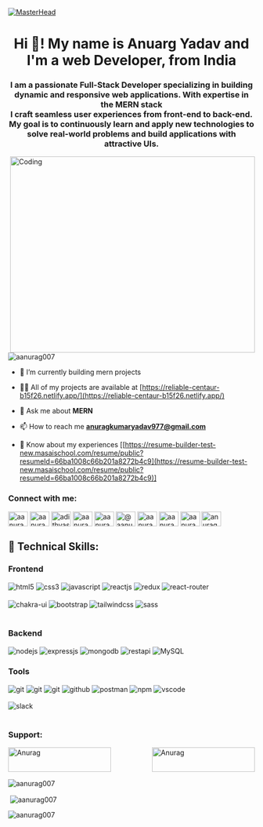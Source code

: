 [![MasterHead](https://user-images.githubusercontent.com/80781196/190216139-7697aa5a-c9a0-4bd6-80bf-3aca76a2e1c8.gif)](https://adithyadev555.netlify.app/)
<h1 align="center">Hi 👋! My name is Anuarg Yadav and I'm a web Developer, from India</h1>
<h3 align="center">
  I am a passionate Full-Stack Developer specializing in building dynamic and responsive web applications.
  With expertise in the MERN stack <br>
  I craft seamless user experiences from front-end to back-end.<br>
  My goal is to continuously learn and apply new technologies to solve real-world problems and build applications with attractive UIs.
</h3>

<img align="right" alt="Coding" width="500"  height="400"          
 src="https://camo.githubusercontent.com/7de37139d0b4c1ce40865e799b446c0e963a3dd8fb68d239707237c40604fa3d/68747470733a2f2f63646e2e6472696262626c652e636f6d2f75736572732f3733303730332f73637265656e73686f74732f363538313234332f6176656e746f2e676966">
<p align="left"> <img src="https://komarev.com/ghpvc/?username=aanurag007&label=Profile%20views&color=0e75b6&style=flat" alt="aanurag007" /> </p>



- 🌱 I’m currently building mern projects

- 👨‍💻 All of my projects are available at [https://reliable-centaur-b15f26.netlify.app/](https://reliable-centaur-b15f26.netlify.app/)



- 💬 Ask me about **MERN**

- 📫 How to reach me **anuragkumaryadav977@gmail.com**

- 📄 Know about my experiences [[https://resume-builder-test-new.masaischool.com/resume/public?resumeId=66ba1008c66b201a8272b4c9](https://resume-builder-test-new.masaischool.com/resume/public?resumeId=66ba1008c66b201a8272b4c9)]

<h3 align="left">Connect with me:</h3>
<p align="left">


<a href="https://x.com/AnuragRajYaduv1" target="blank"><img align="center" src="https://raw.githubusercontent.com/rahuldkjain/github-profile-readme-generator/master/src/images/icons/Social/twitter.svg" alt="aanurag007" height="30" width="40" /></a>
<a href="https://www.linkedin.com/in/anuragyadav007/" target="blank"><img align="center" src="https://raw.githubusercontent.com/rahuldkjain/github-profile-readme-generator/master/src/images/icons/Social/linked-in-alt.svg" alt="aanurag007" height="30" width="40" /></a>
<a href="https://stackoverflow.com/users/adithyasudev" target="blank"><img align="center" src="https://raw.githubusercontent.com/rahuldkjain/github-profile-readme-generator/master/src/images/icons/Social/stack-overflow.svg" alt="adithyasudev" height="30" width="40" /></a>
<a href="https://www.facebook.com/profile.php?id=100009220471176" target="blank"><img align="center" src="https://raw.githubusercontent.com/rahuldkjain/github-profile-readme-generator/master/src/images/icons/Social/facebook.svg" alt="aanurag007" height="30" width="40" /></a>
<a href="https://www.instagram.com/mr_aanurag007/" target="blank"><img align="center" src="https://raw.githubusercontent.com/rahuldkjain/github-profile-readme-generator/master/src/images/icons/Social/instagram.svg" alt="aanurag007" height="30" width="40" /></a>
<a href="https://medium.com/@anuragkumaryadav977" target="blank"><img align="center" src="https://raw.githubusercontent.com/rahuldkjain/github-profile-readme-generator/master/src/images/icons/Social/medium.svg" alt="@aanurag007" height="30" width="40" /></a>
<a href="http://www.youtube.com/@anuragkumaryadav5190" target="blank"><img align="center" src="https://raw.githubusercontent.com/rahuldkjain/github-profile-readme-generator/master/src/images/icons/Social/youtube.svg" alt="aanurag007" height="30" width="40" /></a>
<a href="https://www.hackerrank.com/profile/anuragkumaryada1" target="blank"><img align="center" src="https://raw.githubusercontent.com/rahuldkjain/github-profile-readme-generator/master/src/images/icons/Social/hackerrank.svg" alt="aanurag007" height="30" width="40" /></a>
<a href="https://leetcode.com/u/aanurag007/" target="blank"><img align="center" src="https://raw.githubusercontent.com/rahuldkjain/github-profile-readme-generator/master/src/images/icons/Social/leet-code.svg" alt="aanurag" height="30" width="40" /></a>
<a href="https://www.geeksforgeeks.org/user/anurag007/" target="blank"><img align="center" src="https://raw.githubusercontent.com/rahuldkjain/github-profile-readme-generator/master/src/images/icons/Social/geeks-for-geeks.svg" alt="anurag" height="30" width="40" /></a>
</p>

<h2>🥇 Technical Skills:  </h2>  
 <div align="left"><h3 align="left">Frontend</h3>
<img src="https://img.shields.io/badge/html5-%23E34F26.svg?style=for-the-badge&logo=html5&logoColor=white" align="center" alt="html5">
<img src = "https://img.shields.io/badge/css3-%231572B6.svg?style=for-the-badge&logo=css3&logoColor=white" align="center" alt="css3">
<img src ="https://img.shields.io/badge/javascript-%23323330.svg?style=for-the-badge&logo=javascript&logoColor=%23F7DF1E" align="center" alt="javascript">
<img src="https://img.shields.io/badge/React-20232A?style=for-the-badge&logo=react&logoColor=61DAFB"  align="center" alt="reactjs" />
<img src="https://img.shields.io/badge/Redux-593D88?style=for-the-badge&logo=redux&logoColor=white"  align="center" alt="redux" />
<img src="https://img.shields.io/badge/React_Router-CA4245?style=for-the-badge&logo=react-router&logoColor=white"  align="center" alt="react-router" />
<br/>
<br/>
  <img src = "https://img.shields.io/badge/chakra ui-%233CC7BD.svg?style=for-the-badge&logo=chakraui&logoColor=white" align="center" alt="chakra-ui"/>
  <img src = "https://img.shields.io/badge/bootstrap-%238512F3.svg?style=for-the-badge&logo=bootstrap&logoColor=white" align="center" alt="bootstrap"/>
  <img src = "https://img.shields.io/badge/tailwindcss-%2338BDF8.svg?style=for-the-badge&logo=tailwindcss&logoColor=white" align="center" alt="tailwindcss"/>
  <img src = "https://img.shields.io/badge/sass-%23C66394.svg?style=for-the-badge&logo=sass&logoColor=white" align="center" alt="sass"/>
 
  
</div>
 <br/>
<div align="left"><h3 align="left">Backend</h3> 
  <img src="https://img.shields.io/badge/Node.js-339933?style=for-the-badge&logo=nodedotjs&logoColor=white" align="center" alt="nodejs" />
  <img src="https://img.shields.io/badge/Express.js-000000?style=for-the-badge&logo=express&logoColor=white" align="center" alt="expressjs"/>
  <img src="https://img.shields.io/badge/MongoDB-4EA94B?style=for-the-badge&logo=mongodb&logoColor=white" align="center" alt="mongodb"/>
  <img src="https://img.shields.io/badge/rest api-%23000000.svg?style=for-the-badge&logo=flask&logoColor=white" align="center" alt="restapi"/>
  <img src="https://img.shields.io/badge/MySQL-%23015B85?style=for-the-badge&logo=mysql&logoColor=white" align="center" alt="MySQL"/>
</div>
  
  <div align="left"><h3 align="left">Tools</h3> 
   <img src="https://img.shields.io/badge/render-%23430098.svg?style=for-the-badge&logo=render&logoColor=white" align="center" alt="git"/>
   <img src="https://img.shields.io/badge/netlify-%23000000.svg?style=for-the-badge&logo=netlify&logoColor=#00C7B7" align="center" alt="git"/>
   <img src="https://img.shields.io/badge/vercel-%23000000.svg?style=for-the-badge&logo=vercel&logoColor=whit" align="center" alt="git"/>
   <img src="https://img.shields.io/badge/GitHub-100000?style=for-the-badge&logo=github&logoColor=white"  align="center" alt="github"/>
   <img src ="https://img.shields.io/badge/Postman-FF6C37?style=for-the-badge&logo=postman&logoColor=white" align="center" alt="postman">
   <img src = "https://img.shields.io/badge/NPM-%23000000.svg?style=for-the-badge&logo=npm&logoColor=white" align="center" alt="npm">
   <img src="https://img.shields.io/badge/Visual%20Studio-5C2D91.svg?style=for-the-badge&logo=visual-studio&logoColor=white"  align="center" alt="vscode"/>
   <br/>
<br/>
   <img src="https://img.shields.io/badge/Slack-4A154B?style=for-the-badge&logo=slack&logoColor=white" align="center" alt="slack"/>
    
   <br/>
<br/>
  </div>
<h3 align="left">Support:</h3>
<p><a href="https://www.buymeacoffee.com/aanurag007"> <img align="left" src="https://cdn.buymeacoffee.com/buttons/v2/default-yellow.png" height="50" width="210" alt="Anurag" /></a> 
  <a href="https://ko-fi.com/aanurag007"> <img align="right" src="https://cdn.ko-fi.com/cdn/kofi3.png?v=3" height="50" width="210" alt="Anurag" /></a></p><br><br>
<br>
<p><img align="center" src="https://github-readme-stats.vercel.app/api/top-langs?username=aanurag007&show_icons=true&locale=en&layout=compact" alt="aanurag007" /></p>

<p>&nbsp;<img align="center" src="https://github-readme-stats.vercel.app/api?username=aanurag007&show_icons=true&locale=en" alt="aanurag007" /></p>

<p><img align="center" src="https://github-readme-streak-stats.herokuapp.com/?user=aanurag007&" alt="aanurag007" /></p>

